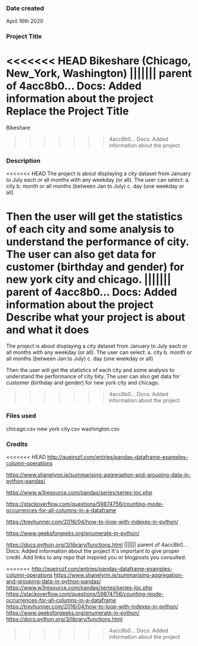 ### Date created
April 16th 2020

### Project Title
<<<<<<< HEAD
Bikeshare (Chicago, New_York, Washington)
||||||| parent of 4acc8b0... Docs: Added information about the project
Replace the Project Title
=======
Bikeshare
>>>>>>> 4acc8b0... Docs: Added information about the project

### Description
<<<<<<< HEAD
The project is about displaying a city dataset from January to July each or all months with any weekday (or all).
The user can select:
a. city
b. month or all months (between Jan to July)
c. day (one weekday or all)

Then the user will get the statistics of each city and some analysis to understand the performance of city.
The user can also get data for customer (birthday and gender) for new york city and chicago.
||||||| parent of 4acc8b0... Docs: Added information about the project
Describe what your project is about and what it does
=======
The project is about displaying a city dataset from January to July each or all months with any weekday (or all).
The user can select:
a. city
b. month or all months (between Jan to July)
c. day (one weekday or all)

Then the user will get the statistics of each city and some analysis to understand the performance of city bity.
The user can also get data for customer (birthday and gender) for new york city and chicago.
>>>>>>> 4acc8b0... Docs: Added information about the project

### Files used
chicago.csv
new york city.csv
washington.csv

### Credits
<<<<<<< HEAD
http://queirozf.com/entries/pandas-dataframe-examples-column-operations

https://www.shanelynn.ie/summarising-aggregation-and-grouping-data-in-python-pandas/

https://www.w3resource.com/pandas/series/series-loc.php

https://stackoverflow.com/questions/59874756/counting-mode-occurrences-for-all-columns-in-a-dataframe

https://treyhunner.com/2016/04/how-to-loop-with-indexes-in-python/

https://www.geeksforgeeks.org/enumerate-in-python/

https://docs.python.org/3/library/functions.html
||||||| parent of 4acc8b0... Docs: Added information about the project
It's important to give proper credit. Add links to any repo that inspired you or blogposts you consulted.

=======
http://queirozf.com/entries/pandas-dataframe-examples-column-operations
https://www.shanelynn.ie/summarising-aggregation-and-grouping-data-in-python-pandas/
https://www.w3resource.com/pandas/series/series-loc.php
https://stackoverflow.com/questions/59874756/counting-mode-occurrences-for-all-columns-in-a-dataframe
https://treyhunner.com/2016/04/how-to-loop-with-indexes-in-python/
https://www.geeksforgeeks.org/enumerate-in-python/
https://docs.python.org/3/library/functions.html
>>>>>>> 4acc8b0... Docs: Added information about the project
